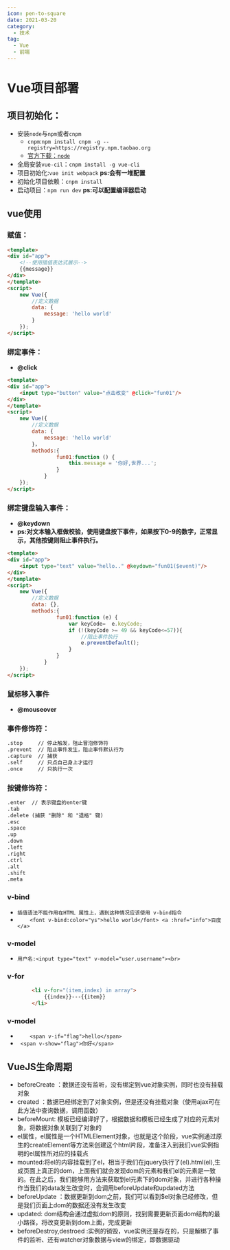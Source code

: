 ```yaml
---
icon: pen-to-square
date: 2021-03-20
category:
  - 技术
tag:
  - Vue
  - 前端
---
```


# Vue项目部署
## 项目初始化：
* 安装`node`与`npm`或者`cnpm`
	* `cnpm`:`npm install cnpm -g --registry=https://registry.npm.taobao.org`
	* [官方下载：`node`](https://nodejs.org/en/download/)
* 全局安装`vue-cil`：`cnpm install -g vue-cli ` 
* 项目初始化:`vue init webpack`   **ps:会有一堆配置**
* 初始化项目依赖：`cnpm install `
* 启动项目：`npm run dev` **ps:可以配置编译器启动**

## vue使用
### 赋值：
```html
<template>
<div id="app">
    <!--使用插值表达式展示-->
    {{message}}
</div>
</template>
<script>
    new Vue({
        //定义数据
        data: {
            message: 'hello world'
        }
    });
</script>
```
### 绑定事件：
* **@click**

```html
<template>
<div id="app">
    <input type="button" value="点击改变" @click="fun01"/>
</div>
</template>
<script>
    new Vue({
        //定义数据
        data: {
            message: 'hello world'
        }，
        methods:{
                fun01:function () {
                    this.message = '你好,世界...';
                }
            }
    });
</script>
```

### 绑定键盘输入事件：
* **@keydown**
* **ps:对文本输入框做校验，使用键盘按下事件，如果按下0-9的数字，正常显示，其他按键则阻止事件执行。**

```html
<template>
<div id="app">
	<input type="text" value="hello.." @keydown="fun01($event)"/>
</div>
</template>
<script>
    new Vue({
        //定义数据
        data: {},
        methods:{
                fun01:function (e) {
                    var keyCode=  e.keyCode;
                    if (!(keyCode >= 49 && keyCode<=57)){
                        //阻止事件执行
                        e.preventDefault();
                    }
                }
            }
    });
</script>
```
### 鼠标移入事件
* **@mouseover**

### 事件修饰符：
```html
.stop     // 停止触发，阻止冒泡修饰符 
.prevent  // 阻止事件发生，阻止事件默认行为
.capture  // 捕获 
.self     // 只点自己身上才运行
.once     // 只执行一次
```
### 按键修饰符：
```html
.enter  // 表示键盘的enter键
.tab
.delete (捕获 "删除" 和 "退格" 键)
.esc
.space
.up
.down
.left
.right
.ctrl
.alt
.shift
.meta
```
### v-bind
* `插值语法不能作用在HTML 属性上，遇到这种情况应该使用 v-bind指令`
* `    <font v-bind:color="ys">hello world</font>
    <a :href="info">百度</a>`
### v-model
* `用户名:<input type="text" v-model="user.username"><br>`
### v-for
```html
        <li v-for="(item,index) in array">
            {{index}}---{{item}}
        </li>
```
### v-model
* `    <span v-if="flag">hello</span>`
* ` <span v-show="flag">你好</span>`
## VueJS生命周期

* beforeCreate ：数据还没有监听，没有绑定到vue对象实例，同时也没有挂载对象
* created ：数据已经绑定到了对象实例，但是还没有挂载对象（使用ajax可在此方法中查询数据，调用函数）
* beforeMount: 模板已经编译好了，根据数据和模板已经生成了对应的元素对象，将数据对象关联到了对象的
* el属性，el属性是一个HTMLElement对象，也就是这个阶段，vue实例通过原生的createElement等方法来创建这个html片段，准备注入到我们vue实例指明的el属性所对应的挂载点
* mounted:将el的内容挂载到了el，相当于我们在jquery执行了(el).html(el),生成页面上真正的dom，上面我们就会发现dom的元素和我们el的元素是一致的。在此之后，我们能够用方法来获取到el元素下的dom对象，并进行各种操作当我们的data发生改变时，会调用beforeUpdate和updated方法
* beforeUpdate ：数据更新到dom之前，我们可以看到$el对象已经修改，但是我们页面上dom的数据还没有发生改变
* updated: dom结构会通过虚拟dom的原则，找到需要更新页面dom结构的最小路径，将改变更新到dom上面，完成更新
* beforeDestroy,destroed :实例的销毁，vue实例还是存在的，只是解绑了事件的监听、还有watcher对象数据与view的绑定，即数据驱动